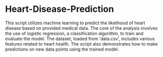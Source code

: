 # Heart-Disease-Prediction

This script utilizes machine learning to predict the likelihood of heart disease based on provided medical data.
The core of the analysis involves the use of logistic regression, a classification algorithm, to train and evaluate the model. 
The dataset, loaded from 'data.csv', includes various features related to heart health. The script also demonstrates how to make predictions on new data points using the trained model. 
